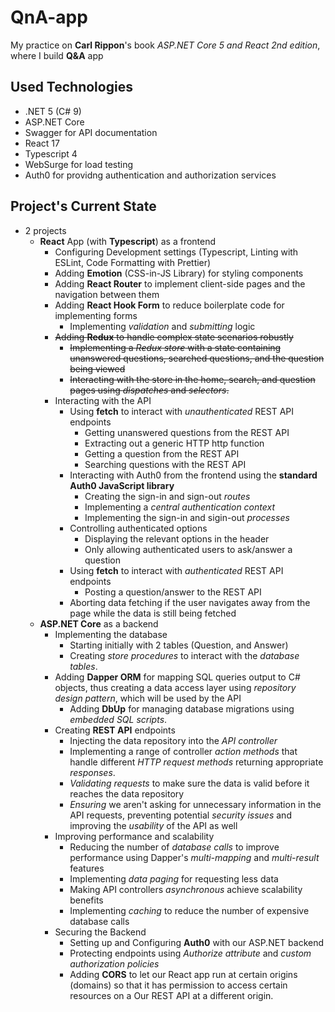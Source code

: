 # QnA-app

My practice on **Carl Rippon**'s book *ASP.NET Core 5 and React 2nd edition*, where I build **Q&amp;A** app

## Used Technologies

- .NET 5 (C# 9)
- ASP.NET Core
- Swagger for API documentation
- React 17
- Typescript 4
- WebSurge for load testing
- Auth0 for providng authentication and authorization services

## Project's Current State

- 2 projects
  - **React** App (with **Typescript**) as a frontend
    - Configuring Development settings (Typescript, Linting with ESLint, Code Formatting with Prettier)
    - Adding **Emotion** (CSS-in-JS Library) for styling components
    - Adding **React Router** to implement client-side pages and the navigation between them
    - Adding **React Hook Form** to reduce boilerplate code for implementing forms
      - Implementing *validation* and *submitting* logic
    - ~~Adding **Redux** to handle complex state scenarios robustly~~
      - ~~Implementing a *Redux store* with a state containing unanswered questions, searched questions, and the question being viewed~~
      - ~~Interacting with the store in the home, search, and question pages using *dispatches* and *selectors*.~~
    - Interacting with the API
      - Using **fetch** to interact with *unauthenticated* REST API endpoints
        - Getting unanswered questions from the REST API
        - Extracting out a generic HTTP http function
        - Getting a question from the REST API
        - Searching questions with the REST API
      - Interacting with Auth0 from the frontend using the **standard Auth0 JavaScript library**
        - Creating the sign-in and sign-out *routes*
        - Implementing a *central authentication context*
        - Implementing the sign-in and sigin-out *processes*
      - Controlling authenticated options
        - Displaying the relevant options in the header
        - Only allowing authenticated users to ask/answer a question
      - Using **fetch** to interact with *authenticated* REST API endpoints
        - Posting a question/answer to the REST API
      - Aborting data fetching if the user navigates away from the page while the data is still being fetched
  - **ASP.NET Core** as a backend
    - Implementing the database
      - Starting initially with 2 tables (Question, and Answer)
      - Creating *store procedures* to interact with the *database tables*.
    - Adding **Dapper ORM** for mapping SQL queries output to C# objects, thus creating a data access layer using *repository design pattern*, which will be used by the API
      - Adding **DbUp** for managing database migrations using *embedded SQL scripts*.
    - Creating **REST API** endpoints
      - Injecting the data repository into the *API controller*
      - Implementing a range of controller *action methods* that handle different *HTTP request methods* returning appropriate *responses*.
      - *Validating requests* to make sure the data is valid before it reaches the data repository
      - *Ensuring* we aren't asking for unnecessary information in the API requests,  preventing potential *security issues* and improving the *usability* of the API as well
    - Improving performance and scalability
      - Reducing the number of *database calls* to improve performance using Dapper's *multi-mapping* and *multi-result* features
      - Implementing *data paging* for requesting less data
      - Making API controllers *asynchronous* achieve scalability benefits
      - Implementing *caching* to reduce the number of expensive database calls
    - Securing the Backend
      - Setting up and Configuring **Auth0** with our ASP.NET backend
      - Protecting endpoints using *Authorize attribute* and *custom authorization policies*
      - Adding **CORS** to let our React app run at certain origins (domains) so that it has permission to access certain resources on a Our REST API at a different origin.
